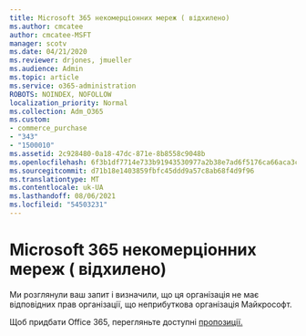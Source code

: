```yaml
---
title: Microsoft 365 некомерціонних мереж ( відхилено)
ms.author: cmcatee
author: cmcatee-MSFT
manager: scotv
ms.date: 04/21/2020
ms.reviewer: drjones, jmueller
ms.audience: Admin
ms.topic: article
ms.service: o365-administration
ROBOTS: NOINDEX, NOFOLLOW
localization_priority: Normal
ms.collection: Adm_O365
ms.custom:
- commerce_purchase
- "343"
- "1500010"
ms.assetid: 2c928480-0a18-47dc-871e-8b8558c9048b
ms.openlocfilehash: 6f3b1df7714e733b91943530977a2b38e7ad6f5176ca66aca3c4b950c67236f0
ms.sourcegitcommit: d71b18e1403859fbfc45ddd9a57c8ab68f4d9f96
ms.translationtype: MT
ms.contentlocale: uk-UA
ms.lasthandoff: 08/06/2021
ms.locfileid: "54503231"
---
```

# <a name="microsoft-365-for-nonprofits---declined"></a>Microsoft 365 некомерціонних мереж ( відхилено)

Ми розглянули ваш запит і визначили, що ця організація не має відповідних прав організації, що неприбуткова організація Майкрософт.
  
Щоб придбати Office 365, перегляньте доступні [пропозиції.](https://portal.office.com/AdminPortal/Home)
